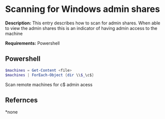 # Scanning for Windows admin shares

**Description:** This entry describes how to scan for admin shares. When able to view the admin shares this is an indicator of having admin access to the machine

**Requirements:** Powershell

## Powershell

```powershell
$machines = Get-Content <file>
$machines | ForEach-Object {dir \\$_\c$}
```

Scan remote machines for c$ admin acess

## Refernces
*none